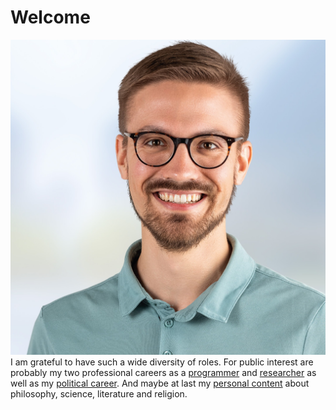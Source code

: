 # Welcome

![Protrait](images/Portrait_bg.jpg)
I am grateful to have such a wide diversity of roles. For public interest are probably my two professional careers as a [programmer](programming.md) and [researcher](research.md) as well as my [political career](politics.md). And maybe at last my [personal content](blog.md) about philosophy, science, literature and religion.
